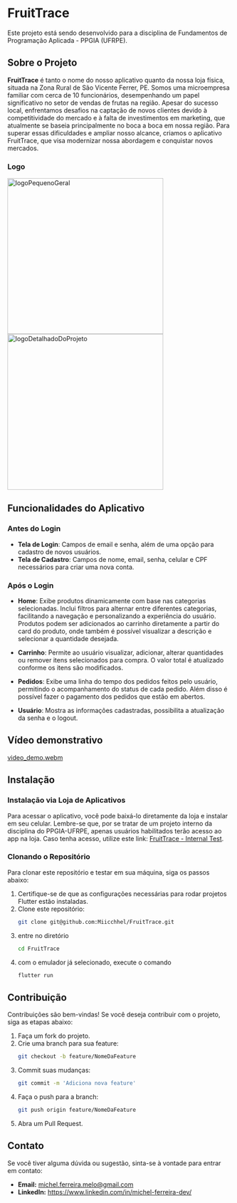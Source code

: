 # FruitTrace

Este projeto está sendo desenvolvido para a disciplina de Fundamentos de Programação Aplicada - PPGIA (UFRPE).

## Sobre o Projeto


**FruitTrace** é tanto o nome do nosso aplicativo quanto da nossa loja física, situada na Zona Rural de São Vicente Ferrer, PE. Somos uma microempresa familiar com cerca de 10 funcionários, desempenhando um papel significativo no setor de vendas de frutas na região. Apesar do sucesso local, enfrentamos desafios na captação de novos clientes devido à competitividade do mercado e à falta de investimentos em marketing, que atualmente se baseia principalmente no boca a boca em nossa região. Para superar essas dificuldades e ampliar nosso alcance, criamos o aplicativo FruitTrace, que visa modernizar nossa abordagem e conquistar novos mercados.

### Logo
<img src="https://github.com/Miicchhel/FruitTrace/assets/7192812/66bff1af-a548-4732-8437-d64e7586aee6" alt="logoPequenoGeral" width="350">

<img src="https://github.com/Miicchhel/FruitTrace/assets/7192812/79f12ed3-821e-4d88-959f-fa7370b15e67" alt="logoDetalhadoDoProjeto" width="350">


## Funcionalidades do Aplicativo

### Antes do Login
- **Tela de Login**: Campos de email e senha, além de uma opção para cadastro de novos usuários.
- **Tela de Cadastro**: Campos de nome, email, senha, celular e CPF necessários para criar uma nova conta.

### Após o Login
- **Home**: Exibe produtos dinamicamente com base nas categorias selecionadas. Inclui filtros para alternar entre diferentes categorias, facilitando a navegação e personalizando a experiência do usuário. Produtos podem ser adicionados ao carrinho diretamente a partir do card do produto, onde também é possível visualizar a descrição e selecionar a quantidade desejada.

- **Carrinho**: Permite ao usuário visualizar, adicionar, alterar quantidades ou remover itens selecionados para compra. O valor total é atualizado conforme os itens são modificados.

- **Pedidos**: Exibe uma linha do tempo dos pedidos feitos pelo usuário, permitindo o acompanhamento do status de cada pedido. Além disso é possível fazer o pagamento dos pedidos que estão em abertos.

- **Usuário**: Mostra as informações cadastradas, possibilita a atualização da senha e o logout.

## Vídeo demonstrativo

[video_demo.webm](https://github.com/Miicchhel/FruitTrace/assets/7192812/25f8058e-3968-4a88-8be7-dd24b3c4d430)

## Instalação

### Instalação via Loja de Aplicativos
Para acessar o aplicativo, você pode baixá-lo diretamente da loja e instalar em seu celular. Lembre-se que, por se tratar de um projeto interno da disciplina do PPGIA-UFRPE, apenas usuários habilitados terão acesso ao app na loja. Caso tenha acesso, utilize este link: [FruitTrace - Internal Test](https://play.google.com/apps/internaltest/4701472884073720466).

### Clonando o Repositório
Para clonar este repositório e testar em sua máquina, siga os passos abaixo:
1. Certifique-se de que as configurações necessárias para rodar projetos Flutter estão instaladas.
2. Clone este repositório:
   ```bash
   git clone git@github.com:Miicchhel/FruitTrace.git
   ```
3. entre no diretório
    ```bash
    cd FruitTrace
    ```
4. com o emulador já selecionado, execute o comando 
    ```bash
    flutter run
    ```

## Contribuição

Contribuições são bem-vindas! Se você deseja contribuir com o projeto, siga as etapas abaixo:

1. Faça um fork do projeto.
2. Crie uma branch para sua feature:
   ```bash
   git checkout -b feature/NomeDaFeature
3. Commit suas mudanças:
    ```bash
    git commit -m 'Adiciona nova feature'
4. Faça o push para a branch:
    ```bash
    git push origin feature/NomeDaFeature
5. Abra um Pull Request.

## Contato
Se você tiver alguma dúvida ou sugestão, sinta-se à vontade para entrar em contato:

- **Email:** michel.ferreira.melo@gmail.com
- **LinkedIn:** https://www.linkedin.com/in/michel-ferreira-dev/
